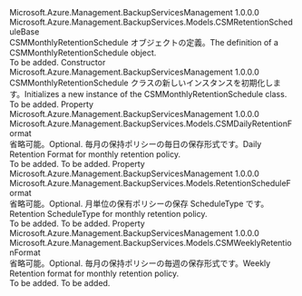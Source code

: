 <Type Name="CSMMonthlyRetentionSchedule" FullName="Microsoft.Azure.Management.BackupServices.Models.CSMMonthlyRetentionSchedule">
  <TypeSignature Language="C#" Value="public class CSMMonthlyRetentionSchedule : Microsoft.Azure.Management.BackupServices.Models.CSMRetentionScheduleBase" />
  <TypeSignature Language="ILAsm" Value=".class public auto ansi beforefieldinit CSMMonthlyRetentionSchedule extends Microsoft.Azure.Management.BackupServices.Models.CSMRetentionScheduleBase" />
  <TypeSignature Language="DocId" Value="T:Microsoft.Azure.Management.BackupServices.Models.CSMMonthlyRetentionSchedule" />
  <TypeSignature Language="VB.NET" Value="Public Class CSMMonthlyRetentionSchedule&#xA;Inherits CSMRetentionScheduleBase" />
  <TypeSignature Language="F#" Value="type CSMMonthlyRetentionSchedule = class&#xA;    inherit CSMRetentionScheduleBase" />
  <AssemblyInfo>
    <AssemblyName>Microsoft.Azure.Management.BackupServicesManagement</AssemblyName>
    <AssemblyVersion>1.0.0.0</AssemblyVersion>
  </AssemblyInfo>
  <Base>
    <BaseTypeName>Microsoft.Azure.Management.BackupServices.Models.CSMRetentionScheduleBase</BaseTypeName>
  </Base>
  <Interfaces />
  <Docs>
    <summary>
            <span data-ttu-id="35150-101">CSMMonthlyRetentionSchedule オブジェクトの定義。</span><span class="sxs-lookup"><span data-stu-id="35150-101">The definition of a CSMMonthlyRetentionSchedule object.</span></span>
            </summary>
    <remarks>To be added.</remarks>
  </Docs>
  <Members>
    <Member MemberName=".ctor">
      <MemberSignature Language="C#" Value="public CSMMonthlyRetentionSchedule ();" />
      <MemberSignature Language="ILAsm" Value=".method public hidebysig specialname rtspecialname instance void .ctor() cil managed" />
      <MemberSignature Language="DocId" Value="M:Microsoft.Azure.Management.BackupServices.Models.CSMMonthlyRetentionSchedule.#ctor" />
      <MemberSignature Language="VB.NET" Value="Public Sub New ()" />
      <MemberType>Constructor</MemberType>
      <AssemblyInfo>
        <AssemblyName>Microsoft.Azure.Management.BackupServicesManagement</AssemblyName>
        <AssemblyVersion>1.0.0.0</AssemblyVersion>
      </AssemblyInfo>
      <Parameters />
      <Docs>
        <summary>
            <span data-ttu-id="35150-102">CSMMonthlyRetentionSchedule クラスの新しいインスタンスを初期化します。</span><span class="sxs-lookup"><span data-stu-id="35150-102">Initializes a new instance of the CSMMonthlyRetentionSchedule class.</span></span>
            </summary>
        <remarks>To be added.</remarks>
      </Docs>
    </Member>
    <Member MemberName="RetentionScheduleDaily">
      <MemberSignature Language="C#" Value="public Microsoft.Azure.Management.BackupServices.Models.CSMDailyRetentionFormat RetentionScheduleDaily { get; set; }" />
      <MemberSignature Language="ILAsm" Value=".property instance class Microsoft.Azure.Management.BackupServices.Models.CSMDailyRetentionFormat RetentionScheduleDaily" />
      <MemberSignature Language="DocId" Value="P:Microsoft.Azure.Management.BackupServices.Models.CSMMonthlyRetentionSchedule.RetentionScheduleDaily" />
      <MemberSignature Language="VB.NET" Value="Public Property RetentionScheduleDaily As CSMDailyRetentionFormat" />
      <MemberSignature Language="F#" Value="member this.RetentionScheduleDaily : Microsoft.Azure.Management.BackupServices.Models.CSMDailyRetentionFormat with get, set" Usage="Microsoft.Azure.Management.BackupServices.Models.CSMMonthlyRetentionSchedule.RetentionScheduleDaily" />
      <MemberType>Property</MemberType>
      <AssemblyInfo>
        <AssemblyName>Microsoft.Azure.Management.BackupServicesManagement</AssemblyName>
        <AssemblyVersion>1.0.0.0</AssemblyVersion>
      </AssemblyInfo>
      <ReturnValue>
        <ReturnType>Microsoft.Azure.Management.BackupServices.Models.CSMDailyRetentionFormat</ReturnType>
      </ReturnValue>
      <Docs>
        <summary>
            <span data-ttu-id="35150-103">省略可能。</span><span class="sxs-lookup"><span data-stu-id="35150-103">Optional.</span></span> <span data-ttu-id="35150-104">毎月の保持ポリシーの毎日の保存形式です。</span><span class="sxs-lookup"><span data-stu-id="35150-104">Daily Retention Format for monthly retention policy.</span></span>
            </summary>
        <value>To be added.</value>
        <remarks>To be added.</remarks>
      </Docs>
    </Member>
    <Member MemberName="RetentionScheduleType">
      <MemberSignature Language="C#" Value="public Microsoft.Azure.Management.BackupServices.Models.RetentionScheduleFormat RetentionScheduleType { get; set; }" />
      <MemberSignature Language="ILAsm" Value=".property instance valuetype Microsoft.Azure.Management.BackupServices.Models.RetentionScheduleFormat RetentionScheduleType" />
      <MemberSignature Language="DocId" Value="P:Microsoft.Azure.Management.BackupServices.Models.CSMMonthlyRetentionSchedule.RetentionScheduleType" />
      <MemberSignature Language="VB.NET" Value="Public Property RetentionScheduleType As RetentionScheduleFormat" />
      <MemberSignature Language="F#" Value="member this.RetentionScheduleType : Microsoft.Azure.Management.BackupServices.Models.RetentionScheduleFormat with get, set" Usage="Microsoft.Azure.Management.BackupServices.Models.CSMMonthlyRetentionSchedule.RetentionScheduleType" />
      <MemberType>Property</MemberType>
      <AssemblyInfo>
        <AssemblyName>Microsoft.Azure.Management.BackupServicesManagement</AssemblyName>
        <AssemblyVersion>1.0.0.0</AssemblyVersion>
      </AssemblyInfo>
      <ReturnValue>
        <ReturnType>Microsoft.Azure.Management.BackupServices.Models.RetentionScheduleFormat</ReturnType>
      </ReturnValue>
      <Docs>
        <summary>
            <span data-ttu-id="35150-105">省略可能。</span><span class="sxs-lookup"><span data-stu-id="35150-105">Optional.</span></span> <span data-ttu-id="35150-106">月単位の保有ポリシーの保存 ScheduleType です。</span><span class="sxs-lookup"><span data-stu-id="35150-106">Retention ScheduleType for monthly retention policy.</span></span>
            </summary>
        <value>To be added.</value>
        <remarks>To be added.</remarks>
      </Docs>
    </Member>
    <Member MemberName="RetentionScheduleWeekly">
      <MemberSignature Language="C#" Value="public Microsoft.Azure.Management.BackupServices.Models.CSMWeeklyRetentionFormat RetentionScheduleWeekly { get; set; }" />
      <MemberSignature Language="ILAsm" Value=".property instance class Microsoft.Azure.Management.BackupServices.Models.CSMWeeklyRetentionFormat RetentionScheduleWeekly" />
      <MemberSignature Language="DocId" Value="P:Microsoft.Azure.Management.BackupServices.Models.CSMMonthlyRetentionSchedule.RetentionScheduleWeekly" />
      <MemberSignature Language="VB.NET" Value="Public Property RetentionScheduleWeekly As CSMWeeklyRetentionFormat" />
      <MemberSignature Language="F#" Value="member this.RetentionScheduleWeekly : Microsoft.Azure.Management.BackupServices.Models.CSMWeeklyRetentionFormat with get, set" Usage="Microsoft.Azure.Management.BackupServices.Models.CSMMonthlyRetentionSchedule.RetentionScheduleWeekly" />
      <MemberType>Property</MemberType>
      <AssemblyInfo>
        <AssemblyName>Microsoft.Azure.Management.BackupServicesManagement</AssemblyName>
        <AssemblyVersion>1.0.0.0</AssemblyVersion>
      </AssemblyInfo>
      <ReturnValue>
        <ReturnType>Microsoft.Azure.Management.BackupServices.Models.CSMWeeklyRetentionFormat</ReturnType>
      </ReturnValue>
      <Docs>
        <summary>
            <span data-ttu-id="35150-107">省略可能。</span><span class="sxs-lookup"><span data-stu-id="35150-107">Optional.</span></span> <span data-ttu-id="35150-108">毎月の保持ポリシーの毎週の保存形式です。</span><span class="sxs-lookup"><span data-stu-id="35150-108">Weekly Retention format for monthly retention policy.</span></span>
            </summary>
        <value>To be added.</value>
        <remarks>To be added.</remarks>
      </Docs>
    </Member>
  </Members>
</Type>